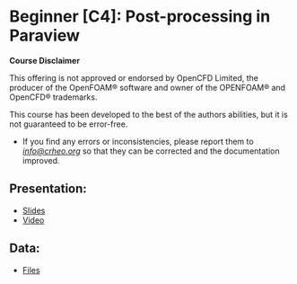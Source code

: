 # Beginner [C4]: Post-processing in Paraview 

**Course Disclaimer**

This offering is not approved or endorsed by OpenCFD Limited, the producer of the OpenFOAM® software and owner of the OPENFOAM® and OpenCFD® trademarks.


This course has been developed to the best of the authors abilities, but it is not guaranteed to be error-free. 
* If you find any errors or inconsistencies, please report them to *info@crheo.org* so that they can be corrected and the documentation improved.

## Presentation:
  * [Slides](https://nextcloud.crheo.dep.uminho.pt/index.php/s/KeqAiQZQcSbPYbG) 
  * [Video](https://youtu.be/4Qgc4hUCkkI)

## Data:
  * [Files](https://nextcloud.crheo.dep.uminho.pt/index.php/s/3qfcGGPCnR8MkFX)
